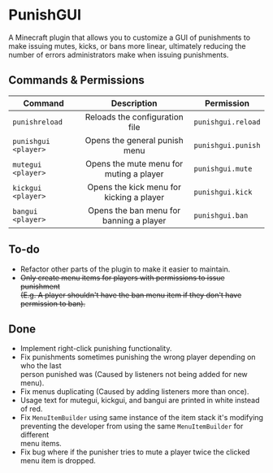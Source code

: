 # PunishGUI
A Minecraft plugin that allows you to customize a GUI of punishments to make issuing mutes, kicks, or bans more linear, ultimately reducing the number of errors administrators make when issuing punishments.

## Commands & Permissions

|Command|Description|Permission|
|-------|:-----------:|----------|
|`punishreload`|Reloads the configuration file|`punishgui.reload`|
|`punishgui <player>`|Opens the general punish menu|`punishgui.punish`|
|`mutegui <player>`|Opens the mute menu for muting a player|`punishgui.mute`|
|`kickgui <player>`|Opens the kick menu for kicking a player|`punishgui.kick`|
|`bangui <player>`|Opens the ban menu for banning a player|`punishgui.ban`|

## To-do
- Refactor other parts of the plugin to make it easier to maintain.
- ~~Only create menu items for players with permissions to issue punishment  
(E.g. A player shouldn't have the ban menu item if they don't have permission to ban).~~

## Done
- Implement right-click punishing functionality.
- Fix punishments sometimes punishing the wrong player depending on who the last  
person punished was (Caused by listeners not being added for new menu).
- Fix menus duplicating (Caused by adding listeners more than once).
- Usage text for mutegui, kickgui, and bangui are printed in white instead of red.
- Fix `MenuItemBuilder` using same instance of the item stack it's modifying  
preventing the developer from using the same `MenuItemBuilder` for different  
menu items.
- Fix bug where if the punisher tries to mute a player twice the clicked  
menu item is dropped.


